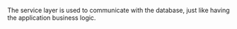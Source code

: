 The service layer is used to communicate with the database, just like having the application business logic.